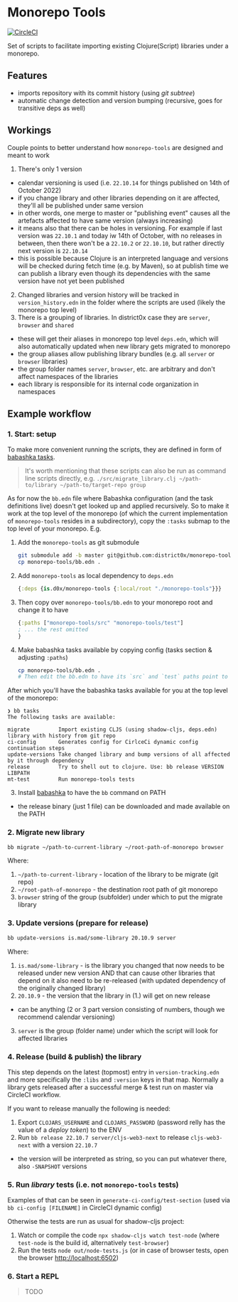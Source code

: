 # Monorepo Tools
[![CircleCI](https://dl.circleci.com/status-badge/img/gh/district0x/monorepo-tools/tree/master.svg?style=svg)](https://dl.circleci.com/status-badge/redirect/gh/district0x/monorepo-tools/tree/master)

Set of scripts to facilitate importing existing Clojure(Script) libraries under a monorepo.

## Features

- imports repository with its commit history (using _git subtree_)
- automatic change detection and version bumping (recursive, goes for transitive deps as well)

## Workings

Couple points to better understand how `monorepo-tools` are designed and meant to work

1. There's only 1 version
  - calendar versioning is used (i.e. `22.10.14` for things published on 14th of October 2022)
  - if you change library and other libraries depending on it are affected, they'll all be published under same version
  - in other words, one merge to master or "publishing event" causes all the artefacts affected to have same version (always increasing)
  - it means also that there can be holes in versioning. For example if last version was `22.10.1` and today iw 14th of October, with no releases in between, then there won't be a `22.10.2` or `22.10.10`, but rather directly next version is `22.10.14`
  - this is possible because Clojure is an interpreted language and versions will be checked during fetch time (e.g. by Maven), so at publish time we can publish a library even though its dependencies with the same version have not yet been published
2. Changed libraries and version history will be tracked in `version_history.edn` in the folder where the scripts are used (likely the monorepo top level)
3. There is a grouping of libraries. In district0x case they are `server`, `browser` and `shared`
  - these will get their aliases in monorepo top level `deps.edn`, which will also automatically updated when new library gets migrated to monorepo
  - the group aliases allow publishing library bundles (e.g. all `server` or `browser` libraries)
  - the group folder names `server`, `browser`, etc. are arbitrary and don't affect namespaces of the libraries
  - each library is responsible for its internal code organization in namespaces

## Example workflow

### 1. Start: setup

To make more convenient running the scripts, they are defined in form of [babashka tasks](https://book.babashka.org/#tasks).
> It's worth mentioning that these scripts can also be run as command line scripts directly, e.g. `./src/migrate_library.clj ~/path-to/library ~/path-to/target-repo group`

As for now the `bb.edn` file where Babashka configuration (and the task definitions live) doesn't get looked up and applied recursively. So to make it work at the top level of the monorepo (of which the current implementation of `monorepo-tools` resides in a subdirectory), copy the `:tasks` submap to the top level of your monorepo. E.g.

1. Add the `monorepo-tools` as git submodule
    ```bash
    git submodule add -b master git@github.com:district0x/monorepo-tools.git
    cp monorepo-tools/bb.edn .
    ```
2. Add `monorepo-tools` as local dependency to `deps.edn`
    ```clojure
    {:deps {is.d0x/monorepo-tools {:local/root "./monorepo-tools"}}}
    ```
3. Then copy over `monorepo-tools/bb.edn` to your monorepo root and change it to have
    ```clojure
    {:paths ["monorepo-tools/src" "monorepo-tools/test"]
    ; ... the rest omitted
    }
    ```
4. Make babashka tasks available by copying config (tasks section & adjusting `:paths`)
    ```bash
    cp monorepo-tools/bb.edn .
    # Then edit the bb.edn to have its `src` and `test` paths point to the subfolder it lives in
    ```

After which you'll have the babashka tasks available for you at the top level of the monorepo:
```
❯ bb tasks
The following tasks are available:

migrate         Import existing CLJS (using shadow-cljs, deps.edn) library with history from git repo
ci-config       Generates config for CirlceCi dynamic config continuation steps
update-versions Take changed library and bump versions of all affected by it through dependency
release         Try to shell out to clojure. Use: bb release VERSION LIBPATH
mt-test         Run monorepo-tools tests
```

3. Install [babashka](https://github.com/babashka/babashka#installation) to have the `bb` command on PATH
  - the release binary (just 1 file) can be downloaded and made available on the PATH

### 2. Migrate new library

```bash
bb migrate ~/path-to-current-library ~/root-path-of-monorepo browser
```
Where:
1. `~/path-to-current-library` - location of the library to be migrate (git repo)
2. `~/root-path-of-monorepo` - the destination root path of git monorepo
3. `browser` string of the group (subfolder) under which to put the migrate library

### 3. Update versions (prepare for release)

```bash
bb update-versions is.mad/some-library 20.10.9 server
```

Where:
1. `is.mad/some-library` - is the library you changed that now needs to be released under new version AND that can cause other libraries that depend on it also need to be re-released (with updated dependency of the originally changed library)
2. `20.10.9` - the version that the library in (1.) will get on new release
  - can be anything (2 or 3 part version consisting of numbers, though we recommend calendar versioning)
3. `server` is the group (folder name) under which the script will look for affected libraries

### 4. Release (build & publish) the library

This step depends on the latest (topmost) entry in `version-tracking.edn` and more specifically the `:libs` and `:version` keys in that map.
Normally a library gets released after a successful merge & test run on master via CircleCI workflow.

If you want to release manually the following is needed:
1. Export `CLOJARS_USERNAME` and `CLOJARS_PASSWORD` (password relly has the value of a _deploy token_) to the ENV
2. Run `bb release 22.10.7 server/cljs-web3-next` to release `cljs-web3-next` with a version `22.10.7`
  - the version will be interpreted as string, so you can put whatever there, also `-SNAPSHOT` versions

### 5. Run *library* tests (i.e. not `monorepo-tools` tests)

Examples of that can be seen in `generate-ci-config/test-section` (used via `bb ci-config [FILENAME]` in CircleCI dynamic config)

Otherwise the tests are run as usual for shadow-cljs project:
1. Watch or compile the code `npx shadow-cljs watch test-node` (where `test-node` is the build id, alternatively `test-browser`)
2. Run the tests `node out/node-tests.js` (or in case of browser tests, open the browser [http://localhost:6502](http://localhost:6502))

### 6. Start a REPL
> TODO
